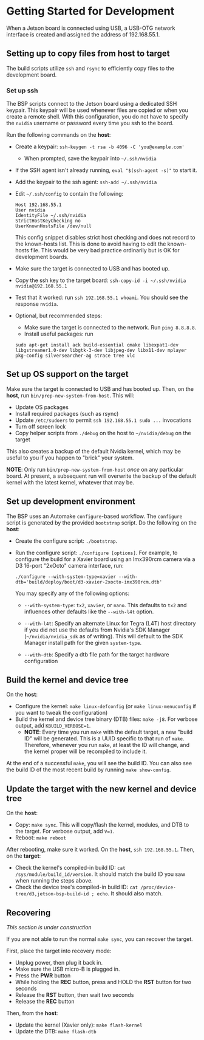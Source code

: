 # Getting Started for Development

When a Jetson board is connected using USB, a USB-OTG network interface is
created and assigned the address of 192.168.55.1.

## Setting up to copy files from host to target

The build scripts utilize `ssh` and `rsync` to efficiently copy files to the
development board.

### Set up ssh

The BSP scripts connect to the Jetson board using a dedicated SSH keypair.
This keypair will be used whenever files are copied or when you create a
remote shell. With this configuration, you do not have to specify the `nvidia`
username or password every time you ssh to the board.

Run the following commands on the **host**:

* Create a keypair: `ssh-keygen -t rsa -b 4096 -C 'you@example.com'`
	* When prompted, save the keypair into `~/.ssh/nvidia`
* If the SSH agent isn't already running, `eval "$(ssh-agent -s)"` to start it.
* Add the keypair to the ssh agent: `ssh-add ~/.ssh/nvidia`
* Edit `~/.ssh/config` to contain the following:

	```
	Host 192.168.55.1
	User nvidia
	IdentityFile ~/.ssh/nvidia
	StrictHostKeyChecking no
	UserKnownHostsFile /dev/null
	```

	This config snippet disables strict host checking and does not record
	to the known-hosts list. This is done to avoid having to edit the
	known-hosts file. This would be very bad practice ordinarily but is OK
	for development boards.

* Make sure the target is connected to USB and has booted up.
* Copy the ssh key to the target board:
`ssh-copy-id -i ~/.ssh/nvidia nvidia@192.168.55.1`

* Test that it worked: run `ssh 192.168.55.1 whoami`.  You should see the
response `nvidia`.

* Optional, but recommended steps:
	* Make sure the target is connected to the
	network.  Run `ping 8.8.8.8`.
	* Install useful packages: run

	```
	sudo apt-get install ack build-essential cmake libexpat1-dev libgstreamer1.0-dev libgtk-3-dev libjpeg-dev libx11-dev mplayer pkg-config silversearcher-ag strace tree vlc
	```

## Set up OS support on the target

Make sure the target is connected to USB and has booted up.
Then, on the **host**, run `bin/prep-new-system-from-host`.  This will:

* Update OS packages
* Install required packages (such as rsync)
* Update `/etc/sudoers` to permit `ssh 192.168.55.1 sudo ...` invocations
* Turn off screen lock
* Copy helper scripts from `./debug` on the host to `~/nvidia/debug`
on the target

This also creates a backup of the default Nvidia kernel, which may be useful
to you if you happen to "brick" your system.

**NOTE**: Only run `bin/prep-new-system-from-host` _once_ on any particular
board.  At present, a subsequent run will overwrite the backup of the default
kernel with the latest kernel, whatever that may be.

## Set up development environment

The BSP uses an Automake `configure`-based workflow.  The `configure` script
is generated by the provided `bootstrap` script.  Do the following on the
**host**:

* Create the configure script: `./bootstrap`.
* Run the configure script: `./configure [options]`.  For example, to
configure the build for a Xavier board using an Imx390rcm camera via a D3
16-port "2xOcto" camera interface, run:

	```
	./configure --with-system-type=xavier --with-dtb='build/deploy/boot/d3-xavier-2xocto-imx390rcm.dtb'
	```

	You may specify any of the following options:

	* `--with-system-type`: `tx2`, `xavier`, or `nano`. This defaults to
	`tx2` and influences other defaults like the `--with-l4t` option.

	* `--with-l4t`: Specify an alternate Linux for Tegra (L4T) host
	directory if you did not use the defaults from Nvidia's SDK Manager
	(`~/nvidia/nvidia_sdk` as of writing).  This will default to the SDK
	Manager install path for the given `system-type`.

	* `--with-dtb`: Specify a dtb file path for the target
	hardware configuration


## Build the kernel and device tree

On the **host**:

* Configure the kernel: `make linux-defconfig` (or `make linux-menuconfig`
if you want to tweak the configuration)
* Build the kernel and device tree binary (DTB) files: `make -j8`.  For
verbose output, add `KBUILD_VERBOSE=1`.
	* **NOTE**: Every time you run `make` with the default target,
	a new "build ID" will be generated.  This is a UUID specific to that
	run of `make`.  Therefore, whenever you run `make`, at least the ID
	will change, and the kernel proper will be recompiled to include it.

At the end of a successful `make`, you will see the build ID.  You can also
see the build ID of the most recent build by running `make show-config`.

## Update the target with the new kernel and device tree

On the **host**:

* Copy: `make sync`.  This will copy/flash the kernel, modules,
and DTB to the target.  For verbose output, add `V=1`.
* Reboot: `make reboot`

After rebooting, make sure it worked.  On the **host**, `ssh 192.168.55.1`.
Then, on the **target**:

* Check the kernel's compiled-in build ID: `cat /sys/module/build_id/version`.
It should match the build ID you saw when running the steps above.
* Check the device tree's compiled-in build ID:
`cat /proc/device-tree/d3,jetson-bsp-build-id ; echo`.  It should also match.

## Recovering

_This section is under construction_

If you are not able to run the normal `make sync`, you can recover the target.

First, place the target into recovery mode:

* Unplug power, then plug it back in.
* Make sure the USB micro-B is plugged in.
* Press the **PWR** button
* While holding the **REC** button, press and HOLD the **RST** button
for two seconds
* Release the **RST** button, then wait two seconds
* Release the **REC** button

Then, from the **host**:

* Update the kernel (Xavier only): `make flash-kernel`
* Update the DTB: `make flash-dtb`
